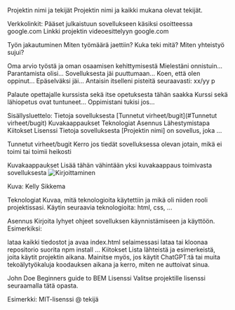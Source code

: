 Projektin nimi ja tekijät
Projektin nimi ja kaikki mukana olevat tekijät.

Verkkolinkit:
Pääset julkaistuun sovellukseen käsiksi osoitteessa google.com Linkki projektin videoesittelyyn google.com

Työn jakautuminen
Miten työmäärä jaettiin? Kuka teki mitä? Miten yhteistyö sujui?

Oma arvio työstä ja oman osaamisen kehittymisestä
Mielestäni onnistuin... Parantamista olisi... Sovelluksesta jäi puuttumaan... Koen, että olen oppinut... Epäselväksi jäi... Antaisin itselleni pisteitä seuraavasti: xx/yy p

Palaute opettajalle kurssista sekä itse opetuksesta tähän saakka
Kurssi sekä lähiopetus ovat tuntuneet... Oppimistani tukisi jos...

Sisällysluettelo:
Tietoja sovelluksesta
[Tunnetut virheet/bugit](#Tunnetut virheet/bugit)
Kuvakaappaukset
Teknologiat
Asennus
Lähestymistapa
Kiitokset
Lisenssi
Tietoja sovelluksesta
[Projektin nimi] on sovellus, joka ...

Tunnetut virheet/bugit
Kerro jos tiedät sovelluksessa olevan jotain, mikä ei toimi tai toimii heikosti

Kuvakaappaukset
Lisää tähän vähintään yksi kuvakaappaus toimivasta sovelluksesta
![Kirjoittaminen](https://unsplash.com/photos/VBPzRgd7gfc)

Kuva: Kelly Sikkema

Teknologiat
Kuvaa, mitä teknologioita käytettiin ja mikä oli niiden rooli projektissasi.
Käytin seuraavia teknologioita: html, css, ...

Asennus
Kirjoita lyhyet ohjeet sovelluksen käynnistämiseen ja käyttöön. Esimerkiksi:

lataa kaikki tiedostot ja avaa index.html selaimessasi
lataa tai kloonaa repositorio
suorita npm install
...
Kiitokset
Lista lähteistä ja esimerkeistä, joita käytit projektin aikana. Mainitse myös, jos käytit ChatGPT:tä tai muita tekoälytyökaluja koodauksen aikana ja kerro, miten ne auttoivat sinua.

John Doe
Beginners guide to BEM
Lisenssi
Valitse projektille lisenssi seuraamalla tätä opasta.

Esimerkki: MIT-lisenssi @ tekijä
